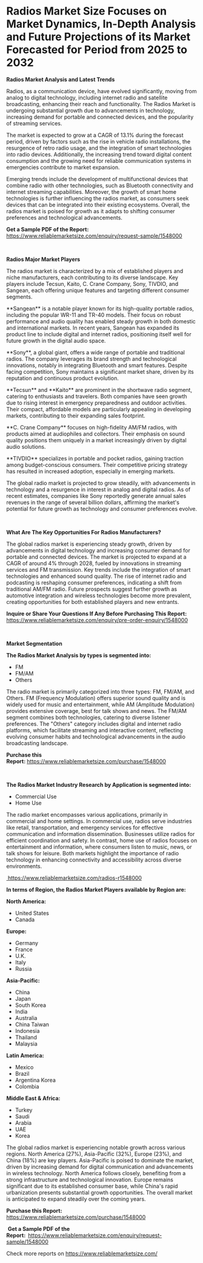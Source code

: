 <p><h1>Radios Market Size Focuses on Market Dynamics, In-Depth Analysis and Future Projections of its Market Forecasted for Period from 2025 to 2032</h1></p><p><strong>Radios Market Analysis and Latest Trends</strong></p>
<p><p>Radios, as a communication device, have evolved significantly, moving from analog to digital technology, including internet radio and satellite broadcasting, enhancing their reach and functionality. The Radios Market is undergoing substantial growth due to advancements in technology, increasing demand for portable and connected devices, and the popularity of streaming services. </p><p>The market is expected to grow at a CAGR of 13.1% during the forecast period, driven by factors such as the rise in vehicle radio installations, the resurgence of retro radio usage, and the integration of smart technologies into radio devices. Additionally, the increasing trend toward digital content consumption and the growing need for reliable communication systems in emergencies contribute to market expansion.</p><p>Emerging trends include the development of multifunctional devices that combine radio with other technologies, such as Bluetooth connectivity and internet streaming capabilities. Moreover, the growth of smart home technologies is further influencing the radios market, as consumers seek devices that can be integrated into their existing ecosystems. Overall, the radios market is poised for growth as it adapts to shifting consumer preferences and technological advancements.</p></p>
<p><strong>Get a Sample PDF of the Report:&nbsp;</strong> <a href="https://www.reliablemarketsize.com/enquiry/request-sample/1548000?utm_campaign=2946&utm_medium=2&utm_source=Github&utm_content=ia&utm_term=05042025&utm_id=radios">https://www.reliablemarketsize.com/enquiry/request-sample/1548000</a></p>
<p>&nbsp;</p>
<p><strong>Radios Major Market Players</strong></p>
<p><p>The radios market is characterized by a mix of established players and niche manufacturers, each contributing to its diverse landscape. Key players include Tecsun, Kaito, C. Crane Company, Sony, TIVDIO, and Sangean, each offering unique features and targeting different consumer segments.</p><p>**Sangean** is a notable player known for its high-quality portable radios, including the popular WR-11 and TR-40 models. Their focus on robust performance and audio quality has enabled steady growth in both domestic and international markets. In recent years, Sangean has expanded its product line to include digital and internet radios, positioning itself well for future growth in the digital audio space. </p><p>**Sony**, a global giant, offers a wide range of portable and traditional radios. The company leverages its brand strength and technological innovations, notably in integrating Bluetooth and smart features. Despite facing competition, Sony maintains a significant market share, driven by its reputation and continuous product evolution.</p><p>**Tecsun** and **Kaito** are prominent in the shortwave radio segment, catering to enthusiasts and travelers. Both companies have seen growth due to rising interest in emergency preparedness and outdoor activities. Their compact, affordable models are particularly appealing in developing markets, contributing to their expanding sales footprint.</p><p>**C. Crane Company** focuses on high-fidelity AM/FM radios, with products aimed at audiophiles and collectors. Their emphasis on sound quality positions them uniquely in a market increasingly driven by digital audio solutions.</p><p>**TIVDIO** specializes in portable and pocket radios, gaining traction among budget-conscious consumers. Their competitive pricing strategy has resulted in increased adoption, especially in emerging markets.</p><p>The global radio market is projected to grow steadily, with advancements in technology and a resurgence in interest in analog and digital radios. As of recent estimates, companies like Sony reportedly generate annual sales revenues in the range of several billion dollars, affirming the market's potential for future growth as technology and consumer preferences evolve.</p></p>
<p>&nbsp;</p>
<p><strong>What Are The Key Opportunities For Radios Manufacturers?</strong></p>
<p><p>The global radios market is experiencing steady growth, driven by advancements in digital technology and increasing consumer demand for portable and connected devices. The market is projected to expand at a CAGR of around 4% through 2028, fueled by innovations in streaming services and FM transmission. Key trends include the integration of smart technologies and enhanced sound quality. The rise of internet radio and podcasting is reshaping consumer preferences, indicating a shift from traditional AM/FM radio. Future prospects suggest further growth as automotive integration and wireless technologies become more prevalent, creating opportunities for both established players and new entrants.</p></p>
<p><strong>Inquire or Share Your Questions If Any Before Purchasing This Report:</strong> <a href="https://www.reliablemarketsize.com/enquiry/pre-order-enquiry/1548000?utm_campaign=2946&utm_medium=2&utm_source=Github&utm_content=ia&utm_term=05042025&utm_id=radios">https://www.reliablemarketsize.com/enquiry/pre-order-enquiry/1548000</a></p>
<p>&nbsp;</p>
<p><strong>Market Segmentation</strong></p>
<p><strong>The Radios Market Analysis by types is segmented into:</strong></p>
<p><ul><li>FM</li><li>FM/AM</li><li>Others</li></ul></p>
<p><p>The radio market is primarily categorized into three types: FM, FM/AM, and Others. FM (Frequency Modulation) offers superior sound quality and is widely used for music and entertainment, while AM (Amplitude Modulation) provides extensive coverage, best for talk shows and news. The FM/AM segment combines both technologies, catering to diverse listener preferences. The "Others" category includes digital and internet radio platforms, which facilitate streaming and interactive content, reflecting evolving consumer habits and technological advancements in the audio broadcasting landscape.</p></p>
<p><strong>Purchase this Report:&nbsp;</strong><a href="https://www.reliablemarketsize.com/purchase/1548000?utm_campaign=2946&utm_medium=2&utm_source=Github&utm_content=ia&utm_term=05042025&utm_id=radios">https://www.reliablemarketsize.com/purchase/1548000</a></p>
<p>&nbsp;</p>
<p><strong>The Radios Market Industry Research by Application is segmented into:</strong></p>
<p><ul><li>Commercial Use</li><li>Home Use</li></ul></p>
<p><p>The radio market encompasses various applications, primarily in commercial and home settings. In commercial use, radios serve industries like retail, transportation, and emergency services for effective communication and information dissemination. Businesses utilize radios for efficient coordination and safety. In contrast, home use of radios focuses on entertainment and information, where consumers listen to music, news, or talk shows for leisure. Both markets highlight the importance of radio technology in enhancing connectivity and accessibility across diverse environments.</p></p>
<p><a href="https://www.reliablemarketsize.com/radios-r1548000?utm_campaign=2946&utm_medium=2&utm_source=Github&utm_content=ia&utm_term=05042025&utm_id=radios">&nbsp;https://www.reliablemarketsize.com/radios-r1548000</a></p>
<p><strong>In terms of Region, the Radios Market Players available by Region are:</strong></p>
<p>
    <p> <strong> North America: </strong>
        <ul>
            <li>United States</li>
            <li>Canada</li>
        </ul>
        </p> 
    <p> <strong> Europe: </strong>
        <ul>
            <li>Germany</li>
            <li>France</li>
            <li>U.K.</li>
            <li>Italy</li>
            <li>Russia</li>
        </ul>
        </p> 
    <p> <strong> Asia-Pacific: </strong>
        <ul>
            <li>China</li>
            <li>Japan</li>
            <li>South Korea</li>
            <li>India</li>
            <li>Australia</li>
            <li>China Taiwan</li>
            <li>Indonesia</li>
            <li>Thailand</li>
            <li>Malaysia</li>
        </ul>
        </p> 
    <p> <strong> Latin America: </strong>
        <ul>
            <li>Mexico</li>
            <li>Brazil</li>
            <li>Argentina Korea</li>
            <li>Colombia</li>
        </ul>
        </p> 
    <p> <strong> Middle East & Africa: </strong>
        <ul>
            <li>Turkey</li>
            <li>Saudi</li>
            <li>Arabia</li>
            <li>UAE</li>
            <li>Korea</li>
        </ul>
    </p>
    </p>
<p><p>The global radios market is experiencing notable growth across various regions. North America (27%), Asia-Pacific (32%), Europe (23%), and China (18%) are key players. Asia-Pacific is poised to dominate the market, driven by increasing demand for digital communication and advancements in wireless technology. North America follows closely, benefiting from a strong infrastructure and technological innovation. Europe remains significant due to its established consumer base, while China's rapid urbanization presents substantial growth opportunities. The overall market is anticipated to expand steadily over the coming years.</p></p>
<p><strong>Purchase this Report: </strong><a href="https://www.reliablemarketsize.com/purchase/1548000?utm_campaign=2946&utm_medium=2&utm_source=Github&utm_content=ia&utm_term=05042025&utm_id=radios">https://www.reliablemarketsize.com/purchase/1548000</a></p>
<p>&nbsp;<strong>Get a Sample PDF of the Report:&nbsp;&nbsp;</strong><a href="https://www.reliablemarketsize.com/enquiry/request-sample/1548000?utm_campaign=2946&utm_medium=2&utm_source=Github&utm_content=ia&utm_term=05042025&utm_id=radios">https://www.reliablemarketsize.com/enquiry/request-sample/1548000</a></p>
<p><strong></strong></p>
<p>Check more reports on <a href="https://www.reliablemarketsize.com/?utm_campaign=2946&utm_medium=2&utm_source=Github&utm_content=ia&utm_term=05042025&utm_id=radios">https://www.reliablemarketsize.com/</a></p>